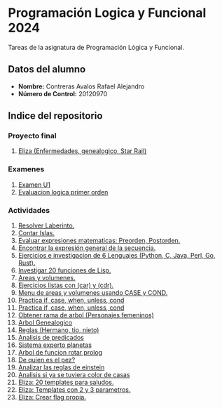 # Programación Logica y Funcional 2024
Tareas de la asignatura de Programación Lógica y Funcional.

## Datos del alumno
- **Nombre:** Contreras Avalos Rafael Alejandro
- **Número de Control:** 20120970

## Indice del repositorio

### Proyecto final
1. [Eliza (Enfermedades, genealogico, Star Rail)](./Proyecto_Final//README.md)


### Examenes
1. [Examen U1](./Examen_Unidad_1//Examen.lsp)
2. [Evaluacion logica primer orden](./Evaluacion_logica_1er_orden//README.md)

### Actividades
1. [Resolver Laberinto.](./01-Resolver_Laberinto//README.md)
2. [Contar Islas.](./02-Contar_Islas//README.md)
3. [Evaluar expresiones matematicas: Preorden, Postorden.](./03-Expresiones_Matematicas_(Preorden,Postorden)/README.md)
4. [Encontrar la expresión general de la secuencia.](./04-Expresion_general_de_secuencias//README.md)
5. [Ejercicios e investigacion de 6 Lenguajes (Python, C, Java, Perl, Go, Rust).](./05-Ejercicios_6_Lenguajes(Python,C,Java,Perl,Go,Rust)//README.md)
6. [Investigar 20 funciones de Lisp.](./06_Funciones_De_Lisp//README.md)
7. [Areas y volumenes.](./07-Calcular_Areas_Y_Volumenes//README.md)
8. [Ejercicios listas con (car) y (cdr). ](./08-Ejercicios_Con_CAR_CDR//README.md)
9. [Menu de areas y volumenes usando CASE y COND. ](./09-Menu_areas_figuras//README.md)
10. [Practica if, case, when, unless, cond ](./10-Practica_if_case_when_unless_cond//README.md)
11. [Practica if, case, when, unless, cond ](./11-Recorrer_akinator_primer_nivel//README.md)
12. [Obtener rama de arbol (Personajes femeninos) ](./12-Imprimir_Rama_Personajes_Femeninos//README.md)
13. [Arbol Genealogico](./13-Arbol_genealogico//README.md)
14. [Reglas (Hermano, tio, nieto)](./14-Reglas_(Hermano,tio,nieto)//README.md)
15. [Analisis de predicados](./15-Analisis_predicados//README.md)
16. [Sistema experto planetas](./16-Sistema_experto_planetas//README.md)
17. [Arbol de funcion rotar prolog](./17-arbol_seguimiento_funcion_rotar//README.md)
18. [De quien es el pez?](./18-De_quien_es_el_pez//README.md)
19. [Analizar las reglas de einstein](./19-Analizar_reglas_einsteinpl//README.md)
20. [Analisis si ya se tuviera color de casas](./20-analisis_teniendo_orden_casas//README.md)
21. [Eliza: 20 templates para saludos.](./21-eliza_20_templates_saludo//README.md)
22. [Eliza: Templates con 2 y 3 parametros.](./22-eliza_templates_dos_y_tres_parametros//README.md)
23. [Eliza: Crear flag propia.](./23-eliza_flag_propia//README.md)

    
